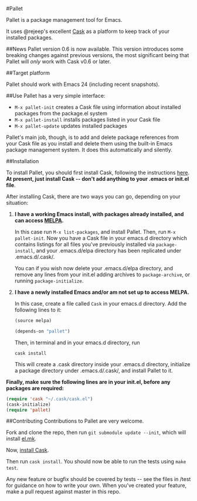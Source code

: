 #Pallet

Pallet is a package management tool for Emacs.

It uses @rejeep's excellent
[Cask](https://github.com/rejeep/cask.el) as a platform to keep
track of your installed packages.

##News
Pallet version 0.6 is now available. This version introduces some
breaking changes against previous versions, the most significant being
that Pallet will *only* work with Cask v0.6 or later.

##Target platform

Pallet should work with Emacs 24 (including recent snapshots).

##Use
Pallet has a very simple interface:
- `M-x pallet-init` creates a Cask file using information about
  installed packages from the package.el system
- `M-x pallet-install` installs packages listed in your Cask file
- `M-x pallet-update` updates installed packages

Pallet's main job, though, is to add and delete package references
from your Cask file as you install and delete them using the built-in
Emacs package management system. It does this automatically and silently.

##Installation

To install Pallet, you should first install Cask, following the
instructions [here](https://github.com/rejeep/cask.el). **At present,
just install Cask -- don't add anything to your .emacs or init.el file**.

After installing Cask, there are two ways you can go, depending on
your situation:

1. **I have a working Emacs install, with packages already installed,
   and can access [MELPA](http://melpa.milbox.org).**

   In this case run `M-x list-packages`, and install Pallet.
   Then, run `M-x pallet-init`. Now you have a Cask file in your
   emacs.d directory which contains listings for all files you've
   previously installed via `package-install`, and your .emacs.d/elpa
   directory has been replicated under .emacs.d/.cask/.

   You can if you wish now delete your .emacs.d/elpa directory, and
   remove any lines from your init.el adding archives to
   `package-archive`, or running `package-initialize`.

2. **I have a newly installed Emacs and/or am not set up to access
   MELPA.**

   In this case, create a file called `Cask` in your emacs.d
   directory. Add the following lines to it:

   ```lisp
   (source melpa)

   (depends-on "pallet")
   ```

   Then, in terminal and in your emacs.d directory, run

   ```
   cask install
   ```

   This will create a .cask directory inside your .emacs.d directory,
   initialize a package directory under .emacs.d/.cask/, and install
   Pallet to it.

**Finally, make sure the following lines are in your init.el, before any
  packages are required:**

```lisp
(require 'cask "~/.cask/cask.el")
(cask-initialize)
(require 'pallet)
```

##Contributing
Contributions to Pallet are very welcome.

Fork and clone the repo, then run `git
submodule update --init`, which will install
[el.mk](http://github.com/rdallasgray/el.mk).

Now, [install Cask](https://github.com/rejeep/cask.el).

Then run `cask install`. You should now be able to run the tests using
`make test`.

Any new feature or bugfix should be covered by tests -- see the files
in /test for guidance on how to write your own. When you've
created your feature, make a pull request against master in this repo.

